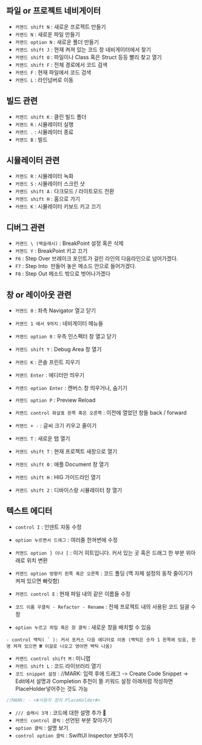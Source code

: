 
## 파일 or 프로젝트 네비게이터

- `커맨드 shift N` : 새로운 프로젝트 만들기
- `커맨드 N` : 새로운 파일 만들기
- `커맨드 option N` : 새로운 폴더 만들기
- `커맨드 shift J` : 현재 켜져 있는 코드 창 네비게이터에서 찾기
- `커맨드 shift O` : 파일이나 Class 혹은 Struct 등등 빨리 찾고 열기
- `커맨드 shift F` : 전체 경로에서 코드 검색
- `커맨드 F` : 현재 파일에서 코드 검색
- `커맨드 L` : 라인넘버로 이동

## 빌드 관련
- `커맨드 shift K` : 클린 빌드 폴더
- `커맨드 R` : 시뮬레이터 실행
- `커맨드 .` : 시뮬레이터 종료
- `커맨드 B` : 빌드

## 시뮬레이터 관련
- `커맨드 R` : 시뮬레이터 녹화
- `커맨드 S` : 시뮬레이터 스크린 샷
- `커맨드 shift A` : 다크모드 / 라이트모드 전환
- `커맨드 shift H` : 홈으로 가기
- `커맨드 K` : 시뮬레이터 키보드 키고 끄기

## 디버그 관련
- `커맨드 \ (백슬래시)` : BreakPoint 설정 혹은 삭제
- `커맨드 Y` : BreakPoint 키고 끄기
-  `F6` : Step Over 브레이크 포인트가 걸린 라인의 다음라인으로 넘어가겠다.
- `F7` : Step Into  만들어 놓은 메소드 안으로 들어가겠다.
- `F8` : Step Out 메소드 밖으로 벗어나가겠다

## 창 or 레이아웃 관련
- `커맨드 0` : 좌측 Navigator 열고 닫기
- `커맨드 1 에서 9까지` :  네비게이터 메뉴들
- `커맨드 option 0` : 우측 인스펙터 창 열고 닫기
- `커맨드 shift Y` : Debug Area 창 열기
- `커맨드 K` : 콘솔 프린트 지우기

- `커맨드 Enter` : 에디터만 띄우기
- `커맨드 option Enter` : 캔버스 창 띄우거나, 숨기기
- `커맨드 option P` : Preview Reload
- `커맨드 control 화살표 왼쪽 혹은 오른쪽` : 이전에 열었던 창들 back / forward
- `커맨드 + -` : 글씨 크기 키우고 줄이기

- `커맨드 T` : 새로운 탭 열기
- `커맨드 shift T` : 현재 프로젝트 새창으로 열기
- `커맨드 shift 0` : 애플 Document 창 열기
- `커맨드 shift H` : HIG  가이드라인 열기
- `커맨드 shift 2` : 디바이스랑 시뮬레이터 창 열기

## 텍스트 에디터
- `control I` : 인덴트 자동 수정
- `option 누르면서 드래그` : 여러줄 한꺼번에 수정
- `커맨드 option ] 이나 [` :  이거 히트입니다. 커서 있는 곳 혹은 드래그 한 부분 위아래로 위치 변환 
- `커맨드 option 방향키 왼쪽 혹은 오른쪽` : 코드 폴딩 (맥 자체 설정의 동작 줄이기가 켜져 있으면 빠릿함)

- `커맨드 control E` : 현재 파일 내의 같은 이름들 수정
- `코드 이름 우클릭 - Refactor - Rename` :  전체 프로젝트 내의 사용된 코드 일괄 수정

- `option 누르고 파일 혹은 창 클릭` : 새로운 창을 배치할 수 있음
```
- control 백틱( ` ): 커서 포커스 다음 에디터로 이동 (백틱은 숫자 1 왼쪽에 있음, 한영 켜져 있으면 ₩ 이걸로 나오고 영어면 백틱 나옴)
```

- `커맨드 control shift M` : 미니맵
- `커맨드 shift L` : 코드 라이브러리 열기
- `코드 snippet 설정` : 
//MARK:  입력 후에 드래그 -> Create Code Snippet -> Edit에서 설명과 Completion 추천이 뜰 키워드 설정
아래처럼 작성하면 PlaceHolder넣어주는 것도 가능
```swift
//MARK: - <#사용자 정의 PlaceHolder#>
```
- `/// 슬래시 3개` :  코드에 대한 설명 추가

- `커맨드 control 클릭` : 선언된 부분 찾아가기 
- `option 클릭` : 설명 보기
- `control option 클릭` : SwiftUI Inspector 보여주기

